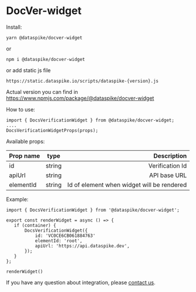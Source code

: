 # DocVer-widget

Install:

``` 
yarn @dataspike/docver-widget
 ```
or
 ``` 
npm i @dataspike/docver-widget
 ```
or add static js file

 ``` 
https://static.dataspike.io/scripts/dataspike-{version}.js
 ```
Actual version you can find in https://www.npmjs.com/package/@dataspike/docver-widget

How to use:

``` 
import { DocsVerificationWidget } from @dataspike/docver-widget;
....
DocsVerificationWidgetProps(props);
 ```

Available props:

| Prop   name            |                                                           type                                                           |                                Description |
|------------------------|:------------------------------------------------------------------------------------------------------------------------:|-------------------------------------------:|
| id              |                                                          string                                                          |                            Verification Id |
| apiUrl                 |                                                          string                                                          |                               API base URL |
| elementId                   |                                                          string                                                          | Id of element when widget will be rendered |

Example:
 ```
import { DocsVerificationWidget } from '@dataspike/docver-widget';

export const renderWidget = async () => {
    if (container) {
        DocsVerificationWidget({
            id: 'VC0CE6CB061884763'
            elementId: 'root',
            apiUrl: 'https://api.dataspike.dev',
        });
    }
};

renderWidget()
 ```

If you have any question about integration, please [contact us](https://www.dataspike.io/contact-us).
